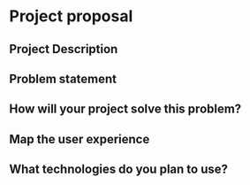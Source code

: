 # Project proposal

## Project Description


## Problem statement


## How will your project solve this problem?


## Map the user experience


## What technologies do you plan to use?
